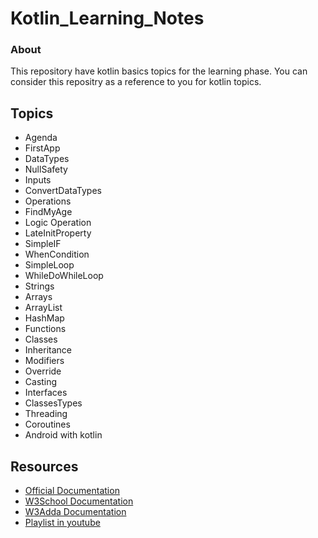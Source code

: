 # Kotlin_Learning_Notes
### About
This repository have kotlin basics topics for the learning phase. You can consider this repositry as a reference to you for kotlin topics.

##  Topics

- Agenda
- FirstApp 
- DataTypes
- NullSafety
- Inputs
- ConvertDataTypes
- Operations
- FindMyAge
- Logic Operation
- LateInitProperty
- SimpleIF
- WhenCondition
- SimpleLoop
- WhileDoWhileLoop
- Strings
- Arrays
- ArrayList
- HashMap
- Functions
- Classes
- Inheritance
- Modifiers
- Override
- Casting
- Interfaces
- ClassesTypes
- Threading
- Coroutines
- Android with kotlin


## Resources
- [Official Documentation](https://kotlinlang.org/docs/home.html)  
- [W3School Documentation](https://www.w3schools.com/kotlin/kotlin_syntax.php)  
- [W3Adda Documentation](https://www.w3adda.com/kotlin-tutorial/kotlin-overview)  
- [Playlist in youtube](https://www.youtube.com/playlist?list=PLF8OvnCBlEY2w-zdVPozupapiKzLzpyUZ) 

